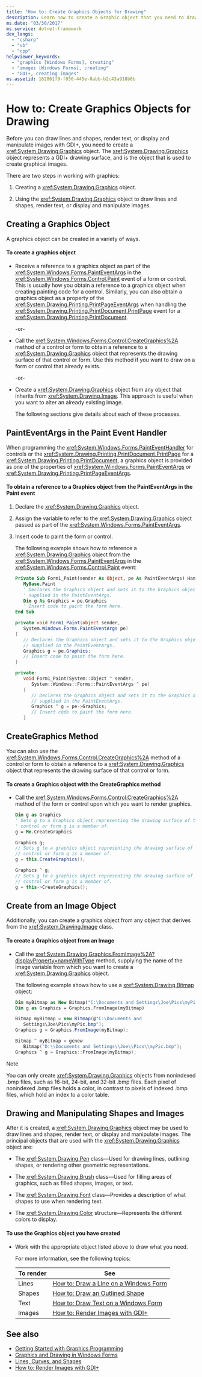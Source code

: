 ```yaml
---
title: "How to: Create Graphics Objects for Drawing"
description: Learn now to create a Graphic object that you need to draw lines and shapes, render text, or display and manipulate images with GDI+.
ms.date: "03/30/2017"
ms.service: dotnet-framework
dev_langs:
  - "csharp"
  - "vb"
  - "cpp"
helpviewer_keywords:
  - "graphics [Windows Forms], creating"
  - "images [Windows Forms], creating"
  - "GDI+, creating images"
ms.assetid: 162861f9-f050-445e-8abb-b2c43a918b8b
---
```

# How to: Create Graphics Objects for Drawing

Before you can draw lines and shapes, render text, or display and manipulate images with GDI+, you need to create a <xref:System.Drawing.Graphics> object. The <xref:System.Drawing.Graphics> object represents a GDI+ drawing surface, and is the object that is used to create graphical images.

There are two steps in working with graphics:

1. Creating a <xref:System.Drawing.Graphics> object.

2. Using the <xref:System.Drawing.Graphics> object to draw lines and shapes, render text, or display and manipulate images.

## Creating a Graphics Object

A graphics object can be created in a variety of ways.

#### To create a graphics object

- Receive a reference to a graphics object as part of the <xref:System.Windows.Forms.PaintEventArgs> in the <xref:System.Windows.Forms.Control.Paint> event of a form or control. This is usually how you obtain a reference to a graphics object when creating painting code for a control. Similarly, you can also obtain a graphics object as a property of the <xref:System.Drawing.Printing.PrintPageEventArgs> when handling the <xref:System.Drawing.Printing.PrintDocument.PrintPage> event for a <xref:System.Drawing.Printing.PrintDocument>.

     -or-

- Call the <xref:System.Windows.Forms.Control.CreateGraphics%2A> method of a control or form to obtain a reference to a <xref:System.Drawing.Graphics> object that represents the drawing surface of that control or form. Use this method if you want to draw on a form or control that already exists.

     -or-

- Create a <xref:System.Drawing.Graphics> object from any object that inherits from <xref:System.Drawing.Image>. This approach is useful when you want to alter an already existing image.

     The following sections give details about each of these processes.

## PaintEventArgs in the Paint Event Handler

When programming the <xref:System.Windows.Forms.PaintEventHandler> for controls or the <xref:System.Drawing.Printing.PrintDocument.PrintPage> for a <xref:System.Drawing.Printing.PrintDocument>, a graphics object is provided as one of the properties of <xref:System.Windows.Forms.PaintEventArgs> or <xref:System.Drawing.Printing.PrintPageEventArgs>.

#### To obtain a reference to a Graphics object from the PaintEventArgs in the Paint event

1. Declare the <xref:System.Drawing.Graphics> object.

2. Assign the variable to refer to the <xref:System.Drawing.Graphics> object passed as part of the <xref:System.Windows.Forms.PaintEventArgs>.

3. Insert code to paint the form or control.

     The following example shows how to reference a <xref:System.Drawing.Graphics> object from the <xref:System.Windows.Forms.PaintEventArgs> in the <xref:System.Windows.Forms.Control.Paint> event:

    ```vb
    Private Sub Form1_Paint(sender As Object, pe As PaintEventArgs) Handles _
       MyBase.Paint
       ' Declares the Graphics object and sets it to the Graphics object
       ' supplied in the PaintEventArgs.
       Dim g As Graphics = pe.Graphics
       ' Insert code to paint the form here.
    End Sub
    ```

    ```csharp
    private void Form1_Paint(object sender,
       System.Windows.Forms.PaintEventArgs pe)
    {
       // Declares the Graphics object and sets it to the Graphics object
       // supplied in the PaintEventArgs.
       Graphics g = pe.Graphics;
       // Insert code to paint the form here.
    }
    ```

    ```cpp
    private:
       void Form1_Paint(System::Object ^ sender,
          System::Windows::Forms::PaintEventArgs ^ pe)
       {
          // Declares the Graphics object and sets it to the Graphics object
          // supplied in the PaintEventArgs.
          Graphics ^ g = pe->Graphics;
          // Insert code to paint the form here.
       }
    ```

## CreateGraphics Method

You can also use the <xref:System.Windows.Forms.Control.CreateGraphics%2A> method of a control or form to obtain a reference to a <xref:System.Drawing.Graphics> object that represents the drawing surface of that control or form.

#### To create a Graphics object with the CreateGraphics method

- Call the <xref:System.Windows.Forms.Control.CreateGraphics%2A> method of the form or control upon which you want to render graphics.

    ```vb
    Dim g as Graphics
    ' Sets g to a Graphics object representing the drawing surface of the
    ' control or form g is a member of.
    g = Me.CreateGraphics
    ```

    ```csharp
    Graphics g;
    // Sets g to a graphics object representing the drawing surface of the
    // control or form g is a member of.
    g = this.CreateGraphics();
    ```

    ```cpp
    Graphics ^ g;
    // Sets g to a graphics object representing the drawing surface of the
    // control or form g is a member of.
    g = this->CreateGraphics();
    ```

## Create from an Image Object

Additionally, you can create a graphics object from any object that derives from the <xref:System.Drawing.Image> class.

#### To create a Graphics object from an Image

- Call the <xref:System.Drawing.Graphics.FromImage%2A?displayProperty=nameWithType> method, supplying the name of the Image variable from which you want to create a <xref:System.Drawing.Graphics> object.

     The following example shows how to use a <xref:System.Drawing.Bitmap> object:

    ```vb
    Dim myBitmap as New Bitmap("C:\Documents and Settings\Joe\Pics\myPic.bmp")
    Dim g as Graphics = Graphics.FromImage(myBitmap)
    ```

    ```csharp
    Bitmap myBitmap = new Bitmap(@"C:\Documents and
       Settings\Joe\Pics\myPic.bmp");
    Graphics g = Graphics.FromImage(myBitmap);
    ```

    ```cpp
    Bitmap ^ myBitmap = gcnew
       Bitmap("D:\\Documents and Settings\\Joe\\Pics\\myPic.bmp");
    Graphics ^ g = Graphics::FromImage(myBitmap);
    ```

> [!NOTE]
> You can only create <xref:System.Drawing.Graphics> objects from nonindexed .bmp files, such as 16-bit, 24-bit, and 32-bit .bmp files. Each pixel of nonindexed .bmp files holds a color, in contrast to pixels of indexed .bmp files, which hold an index to a color table.

## Drawing and Manipulating Shapes and Images

After it is created, a <xref:System.Drawing.Graphics> object may be used to draw lines and shapes, render text, or display and manipulate images. The principal objects that are used with the <xref:System.Drawing.Graphics> object are:

- The <xref:System.Drawing.Pen> class—Used for drawing lines, outlining shapes, or rendering other geometric representations.

- The <xref:System.Drawing.Brush> class—Used for filling areas of graphics, such as filled shapes, images, or text.

- The <xref:System.Drawing.Font> class—Provides a description of what shapes to use when rendering text.

- The <xref:System.Drawing.Color> structure—Represents the different colors to display.

#### To use the Graphics object you have created

- Work with the appropriate object listed above to draw what you need.

     For more information, see the following topics:

    |To render|See|
    |---------------|---------|
    |Lines|[How to: Draw a Line on a Windows Form](how-to-draw-a-line-on-a-windows-form.md)|
    |Shapes|[How to: Draw an Outlined Shape](how-to-draw-an-outlined-shape.md)|
    |Text|[How to: Draw Text on a Windows Form](how-to-draw-text-on-a-windows-form.md)|
    |Images|[How to: Render Images with GDI+](how-to-render-images-with-gdi.md)|

## See also

- [Getting Started with Graphics Programming](getting-started-with-graphics-programming.md)
- [Graphics and Drawing in Windows Forms](graphics-and-drawing-in-windows-forms.md)
- [Lines, Curves, and Shapes](lines-curves-and-shapes.md)
- [How to: Render Images with GDI+](how-to-render-images-with-gdi.md)
